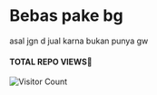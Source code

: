 # Bebas pake bg
asal jgn d jual karna bukan punya gw
#### TOTAL REPO VIEWS📍
![Visitor Count](https://profile-counter.glitch.me/terror-boy/count.svg)
